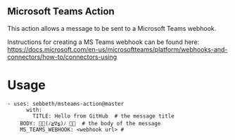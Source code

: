 ## Microsoft Teams Action

This action allows a message to be sent to a Microsoft Teams webhook.

Instructions for creating a MS Teams webhook can be found here:
https://docs.microsoft.com/en-us/microsoftteams/platform/webhooks-and-connectors/how-to/connectors-using


# Usage
```
- uses: sebbeth/msteams-action@master
      with: 
        TITLE: Hello from GitHub  # the message title
	BODY: 🎉🎉(ﾉ≧∇≦)ﾉ 🎉🎉  # the body of the message
	MS_TEAMS_WEBHOOK: <webhook url> # 
```
